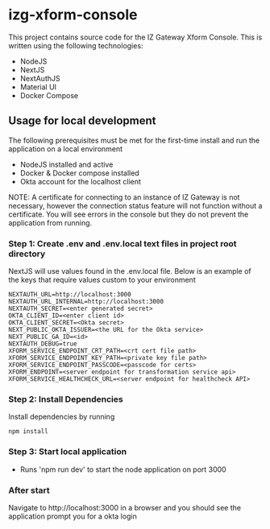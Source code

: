 # izg-xform-console

This project contains source code for the IZ Gateway Xform Console. This is written using the following technologies:

- NodeJS
- NextJS
- NextAuthJS
- Material UI
- Docker Compose

## Usage for local development

The following prerequisites must be met for the first-time install and run the application on a local environment

- NodeJS installed and active
- Docker & Docker compose installed
- Okta account for the localhost client

NOTE: A certificate for connecting to an instance of IZ Gateway is not necessary, however the connection status feature will not function without a certificate. You will see errors in the console but they do not prevent the application from running.

### **Step 1: Create .env and .env.local text files in project root directory**

NextJS will use values found in the .env.local file. Below is an example of the keys that require values custom to your environment

```
NEXTAUTH_URL=http://localhost:3000
NEXTAUTH_URL_INTERNAL=http://localhost:3000
NEXTAUTH_SECRET=<enter generated secret>
OKTA_CLIENT_ID=<enter client id>
OKTA_CLIENT_SECRET=<Okta secret>
NEXT_PUBLIC_OKTA_ISSUER=<the URL for the Okta service>
NEXT_PUBLIC_GA_ID=<id>
NEXTAUTH_DEBUG=true
XFORM_SERVICE_ENDPOINT_CRT_PATH=<crt cert file path>
XFORM_SERVICE_ENDPOINT_KEY_PATH=<private key file path>
XFORM_SERVICE_ENDPOINT_PASSCODE=<passcode for certs>
XFORM_ENDPOINT=<server endpoint for transformation service api>
XFORM_SERVICE_HEALTHCHECK_URL=<server endpoint for healthcheck API>
```

### **Step 2: Install Dependencies**

Install dependencies by running

```
npm install
```

### **Step 3: Start local application**

- Runs 'npm run dev' to start the node application on port 3000

### **After start**

Navigate to http://localhost:3000 in a browser and you should see the application prompt you for a okta login
